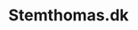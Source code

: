 ---
title: 'Stemthomas.dk'
description: 'Lorem ipsum dolor sit amet'
pubDate: '21 jan 2024'
heroImage: '/project/thomas.png'
isPost: false
scrollHero: true
type: "Freelance"
---